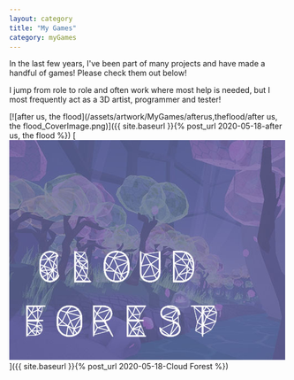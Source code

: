 ```yaml
---
layout: category
title: "My Games"
category: myGames
---
```


In the last few years, I've been part of many projects and have made a handful of games! Please check them out below! 

I jump from role to role and often work where most help is needed, but I most frequently act as a 3D artist, programmer and tester!

 [![after us, the flood](/assets/artwork/MyGames/afterus,theflood/after us, the flood_CoverImage.png)]({{ site.baseurl }}{% post_url 2020-05-18-after us, the flood %})
 [![Cloud Forest](/assets/artwork/MyGames/CloudForest/CloudForest_CoverImage.jpg)]({{ site.baseurl }}{% post_url 2020-05-18-Cloud Forest %})